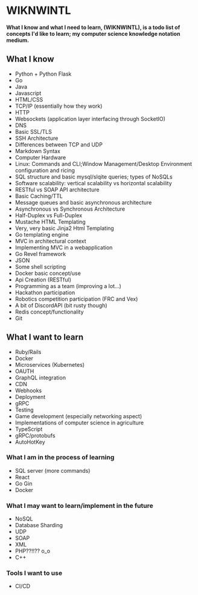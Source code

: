# WIKNWINTL

**What I know and what I need to learn, (WIKNWINTL), is a todo list of concepts I'd like to learn; my computer science knowledge notation medium.**

## What I know

  - Python + Python Flask
  - Go
  - Java
  - Javascript
  - HTML/CSS
  - TCP/IP (essentially how they work)
  - HTTP 
  - Websockets (application layer interfacing through SocketIO)
  - DNS 
  - Basic SSL/TLS
  - SSH Architecture
  - Differences between TCP and UDP
  - Markdown Syntax
  - Computer Hardware
  - Linux: Commands and CLI;Window Management/Desktop Environment configuration and ricing
  - SQL structure and basic mysql/slqite queries; types of NoSQLs
  - Software scalability: vertical scalability vs horizontal scalability
  - RESTful vs SOAP API architecture
  - Basic Caching/TTL
  - Message queues and basic asynchronous architecture
  - Asynchronous vs Synchronous Architecture
  - Half-Duplex vs Full-Duplex
  - Mustache HTML Templating
  - Very, very basic Jinja2 Html Templating
  - Go templating engine
  - MVC in architectural context
  - Implementing MVC in a webapplication
  - Go Revel framework
  - JSON
  - Some shell scripting
  - Docker basic concept/use
  - Api Creation (RESTful)
  - Programming as a team (improving a lot...)
  - Hackathon participation
  - Robotics competition participation (FRC and Vex)
  - A bit of DiscordAPI (bit rusty though)
  - Redis concept/functionality
  - Git
  
## What I want to learn

  - Ruby/Rails
  - Docker
  - Microservices (Kubernetes)
  - OAUTH
  - GraphQL integration
  - CDN
  - Webhooks
  - Deployment
  - gRPC
  - Testing
  - Game development (especially networking aspect)
  - Implementations of computer science in agriculture
  - TypeScript
  - gRPC/protobufs
  - AutoHotKey
  
 ### What I am in the process of learning
 
 - SQL server (more commands)
 - React
 - Go Gin
 - Docker
 

### What I may want to learn/implement in the future

  - NoSQL
  - Database Sharding
  - UDP
  - SOAP
  - XML
  - PHP??!!?? o_o
  - C++
  
### Tools I want to use

  - CI/CD
